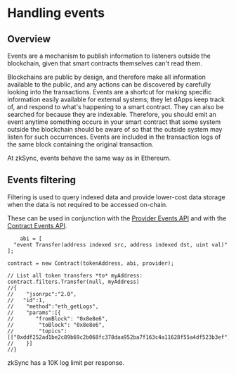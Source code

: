 # Handling events

## Overview 
Events are a mechanism to publish information to listeners outside the blockchain, given that smart contracts themselves can't read them.

Blockchains are public by design, and therefore make all information available to the public, and any actions can be discovered by carefully looking into the transactions. Events are a shortcut for making specific information easily available for external systems; they let dApps keep track of, and respond to what's happening to a smart contract. They can also be searched for because they are indexable. Therefore, you should emit an event anytime something occurs in your smart contract that some system outside the blockchain should be aware of so that the outside system may listen for such occurrences. 
Events are included in the transaction logs of the same block containing the original transaction.

At zkSync, events behave the same way as in Ethereum.

## Events filtering

Filtering is used to query indexed data and provide lower-cost data storage when the data is not required to be accessed on-chain.

These can be used in conjunction with the [Provider Events API](https://docs.ethers.io/v5/api/providers/provider/#Provider--event-methods) and with the [Contract Events API](https://docs.ethers.io/v5/api/contract/contract/#Contract--events).



```solidity
    abi = [
  "event Transfer(address indexed src, address indexed dst, uint val)"
];

contract = new Contract(tokenAddress, abi, provider);

// List all token transfers *to* myAddress:
contract.filters.Transfer(null, myAddress)
//{
//    "jsonrpc":"2.0",
//   "id":1,
//    "method":"eth_getLogs",
//    "params":[{
//       "fromBlock": "0x8e8e6",
//        "toBlock": "0x8e8e6",
//        "topics": [["0xddf252ad1be2c89b69c2b068fc378daa952ba7f163c4a11628f55a4df523b3ef"]]
//    }]
//}

```
zkSync has a 10K log limit per response.

